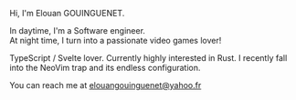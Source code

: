 Hi, I'm Elouan GOUINGUENET.

In daytime, I'm a Software engineer.<br/>
At night time, I turn into a passionate video games lover!

TypeScript / Svelte lover. Currently highly interested in Rust.
I recently fall into the NeoVim trap and its endless configuration.

You can reach me at elouangouinguenet@yahoo.fr

<!---
- 👋 Hi, I’m @Skylli202
- 👀 I’m interested in ...
- 🌱 I’m currently learning ...
- 💞️ I’m looking to collaborate on ...
- 📫 How to reach me ...
--->

<!---
Skylli202/Skylli202 is a ✨ special ✨ repository because its `README.md` (this file) appears on your GitHub profile.
You can click the Preview link to take a look at your changes.
--->

